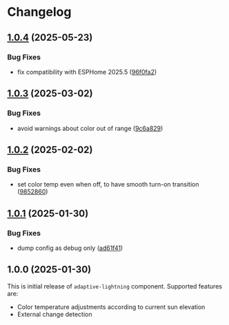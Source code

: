 # Changelog

## [1.0.4](https://github.com/mdvorak/esphome-adaptive-lighting/compare/v1.0.3...v1.0.4) (2025-05-23)


### Bug Fixes

* fix compatibility with ESPHome 2025.5 ([96f0fa2](https://github.com/mdvorak/esphome-adaptive-lighting/commit/96f0fa201daf3eb1bb5fbab0906094c55056117e))

## [1.0.3](https://github.com/mdvorak/esphome-adaptive-lighting/compare/v1.0.2...v1.0.3) (2025-03-02)


### Bug Fixes

* avoid warnings about color out of range ([9c6a829](https://github.com/mdvorak/esphome-adaptive-lighting/commit/9c6a829b2ba7d2626d7b56c4f2d10f1e40471708))

## [1.0.2](https://github.com/mdvorak/esphome-adaptive-lighting/compare/v1.0.1...v1.0.2) (2025-02-02)


### Bug Fixes

* set color temp even when off, to have smooth turn-on transition ([9852860](https://github.com/mdvorak/esphome-adaptive-lighting/commit/9852860383caf7d71c7240f61606690f456ccc05))

## [1.0.1](https://github.com/mdvorak/esphome-adaptive-lighting/compare/v1.0.0...v1.0.1) (2025-01-30)


### Bug Fixes

* dump config as debug only ([ad61f41](https://github.com/mdvorak/esphome-adaptive-lighting/commit/ad61f41fe8190ff799f6f3d9ed8dce3255afc28a))

## 1.0.0 (2025-01-30)

This is initial release of `adaptive-lightning` component. Supported features are:

* Color temperature adjustments according to current sun elevation
* External change detection
